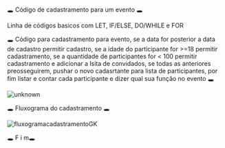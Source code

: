 🕳 Código de cadastramento para um evento 🕳

Linha de códigos basicos com LET, IF/ELSE, DO/WHILE e FOR

🕳 Código para cadastramento para evento, se a data for posterior a data de cadastro permitir cadastro, se a idade do participante for >=18 permitir cadastramento, se a quantidade de participantes for < 100 permitir cadastramento e adicionar a lsita de convidados, se todas as anteriores preosseguirem, pushar o novo cadasrtante para lista de participantes, por fim listar e contar cada participante e dizer qual sua função no evento 🕳

![unknown](https://user-images.githubusercontent.com/106829052/184783272-2c98499b-3de3-4241-8f7d-9bd8d145af97.jpg)

🕳 Fluxograma do cadastramento 🕳

![fluxogramacadastramentoGK](https://user-images.githubusercontent.com/106829052/183607808-b3560bd6-88e6-413e-9f9e-9b87ea060e5b.jpg)

🕳 F                      i                      m🕳                                       

